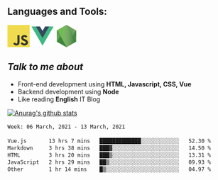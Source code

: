 ## **Languages and Tools:**      
<code><img height="50" src="https://raw.githubusercontent.com/github/explore/80688e429a7d4ef2fca1e82350fe8e3517d3494d/topics/javascript/javascript.png"></code>
<code><img height="50"  src="https://raw.githubusercontent.com/github/explore/80688e429a7d4ef2fca1e82350fe8e3517d3494d/topics/vue/vue.png"></code>
<code><img height="50"  src="https://raw.githubusercontent.com/github/explore/80688e429a7d4ef2fca1e82350fe8e3517d3494d/topics/nodejs/nodejs.png"></code>

## *Talk to me about*
- Front-end development using **HTML, Javascript, CSS, Vue**
- Backend development using **Node**
- Like reading **English** IT Blog    

[![Anurag's github stats](https://github-readme-stats.vercel.app/api?username=qdi5)](https://github.com/anuraghazra/github-readme-stats)    

<!--START_SECTION:waka-->
```text
Week: 06 March, 2021 - 13 March, 2021

Vue.js       13 hrs 7 mins   █████████████░░░░░░░░░░░░   52.30 % 
Markdown     3 hrs 38 mins   ███▓░░░░░░░░░░░░░░░░░░░░░   14.50 % 
HTML         3 hrs 20 mins   ███▒░░░░░░░░░░░░░░░░░░░░░   13.31 % 
JavaScript   2 hrs 29 mins   ██▒░░░░░░░░░░░░░░░░░░░░░░   09.93 % 
Other        1 hr 14 mins    █▒░░░░░░░░░░░░░░░░░░░░░░░   04.97 % 
```
<!--END_SECTION:waka-->
